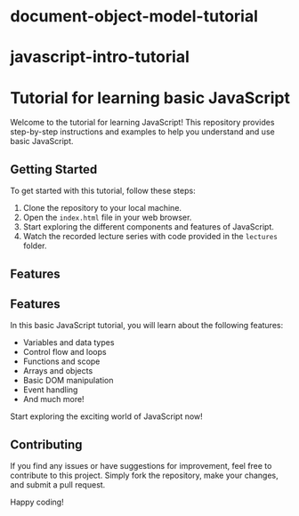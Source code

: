 # document-object-model-tutorial

# javascript-intro-tutorial
# Tutorial for learning basic JavaScript

Welcome to the tutorial for learning JavaScript! This repository provides step-by-step instructions and examples to help you understand and use basic JavaScript. 

## Getting Started

To get started with this tutorial, follow these steps:

1. Clone the repository to your local machine.
2. Open the `index.html` file in your web browser.
3. Start exploring the different components and features of JavaScript.
4. Watch the recorded lecture series with code provided in the `lectures` folder.
   
## Features
## Features

In this basic JavaScript tutorial, you will learn about the following features:

- Variables and data types
- Control flow and loops
- Functions and scope
- Arrays and objects
- Basic DOM manipulation
- Event handling
- And much more!

Start exploring the exciting world of JavaScript now!

## Contributing

If you find any issues or have suggestions for improvement, feel free to contribute to this project. Simply fork the repository, make your changes, and submit a pull request.

Happy coding! 

